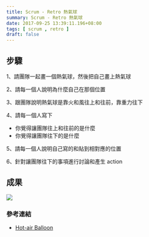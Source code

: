 ```yaml
---
title: Scrum - Retro 熱氣球
summary: Scrum - Retro 熱氣球
date: 2017-09-25 13:39:11.196+08:00
tags: [ scrum , retro ]
draft: false
---
```


## 步驟

1、請團隊一起畫一個熱氣球，然後把自己畫上熱氣球

2、請每一個人說明為什麼自己在那個位置

3、跟團隊說明熱氣球是靠火和風往上和往前，靠重力往下

4、請每一個人寫下

- 你覺得讓團隊往上和往前的是什麼
- 你覺得讓團隊往下的是什麼

5、請每一個人說明自己寫的和貼到相對應的位置

6、針對讓團隊往下的事項進行討論和產生 action

## 成果

![](/static/images/404.webp)

### 參考連結

- [Hot-air Balloon](http://www.funretrospectives.com/hot-air-balloon/)